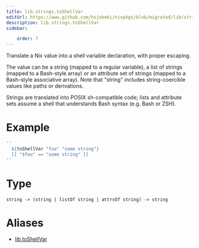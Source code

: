 ```yaml
---
title: lib.strings.toShellVar
editUrl: https://www.github.com/hsjobeki/nixpkgs/blob/migrated/lib/strings.nix#L679C16
description: lib.strings.toShellVar
sidebar:

    order: 7
---
```


Translate a Nix value into a shell variable declaration, with proper escaping.

The value can be a string (mapped to a regular variable), a list of strings
(mapped to a Bash-style array) or an attribute set of strings (mapped to a
Bash-style associative array). Note that "string" includes string-coercible
values like paths or derivations.

Strings are translated into POSIX sh-compatible code; lists and attribute sets
assume a shell that understands Bash syntax (e.g. Bash or ZSH).

# Example

```nix
''
  ${toShellVar "foo" "some string"}
  [[ "$foo" == "some string" ]]
''
```

# Type

```
string -> (string | listOf string | attrsOf string) -> string
```


# Aliases

- [lib.toShellVar](/nix-doc-comments/reference/lib/lib-toshellvar)


